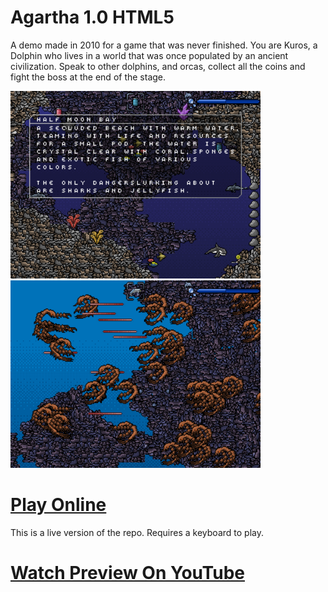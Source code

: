 # Agartha 1.0 HTML5

A demo made in 2010 for a game that was never finished. You are Kuros, a Dolphin who lives in a world that was once populated by an ancient civilization. Speak to other dolphins, and orcas, collect all the coins and fight the boss at the end of the stage.

<img src="https://raw.githubusercontent.com/JohnnyLdeAlba/agartha-html5/main/agartha-html5-1013201001.png" alt="" style="height: 300px;" /> <img src="https://raw.githubusercontent.com/JohnnyLdeAlba/agartha-html5/main/agartha-html5-1008201703.png" alt="" style="height: 300px;" /> 

# [Play Online](https://nexusultima.com/agartha.html5)

This is a live version of the repo. Requires a keyboard to play.

# [Watch Preview On YouTube](https://www.youtube.com/watch?v=b2N1JMA2eWQ)
